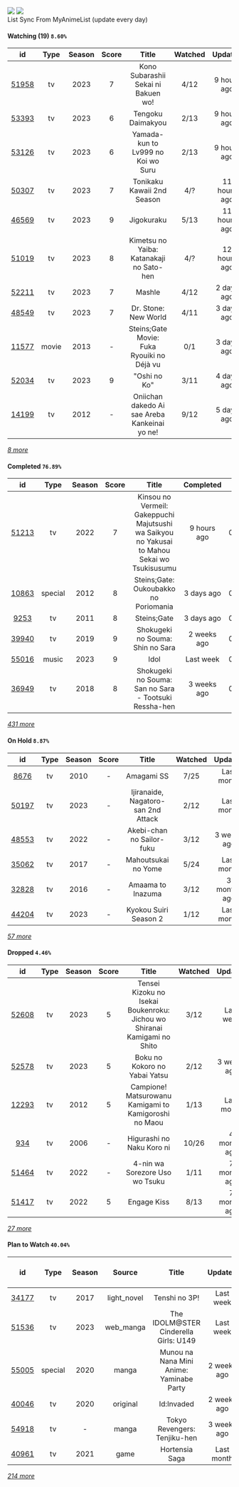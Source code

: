 [![](https://img.shields.io/badge/MyAnimeList-2E51A2?logo=MyAnimeList&logoColor=FFFFFF&style=flat)](https://myanimelist.net/profile/Faelayis)
[![](https://img.shields.io/badge/Anilist-02A9FF?logo=AniList&logoColor=FFFFFF&style=flat)](https://anilist.co/user/Faelayis/)<br>
List Sync From MyAnimeList (update every day)

#### Watching (19) ``8.60%``

|                      id                      |  Type | Season | Score |                                                   Title                                                   | Watched |    Updated   | Start Date |
| :------------------------------------------: | :---: | :----: | :---: | :-------------------------------------------------------------------------------------------------------: | :-----: | :----------: | :--------: |
| [51958](https://myanimelist.net/anime/51958) |   tv  |  2023  |   7   |                                    Kono Subarashii Sekai ni Bakuen wo!                                    |   4/12  |  9 hours ago | 04/06/2023 |
| [53393](https://myanimelist.net/anime/53393) |   tv  |  2023  |   6   |                                             Tengoku Daimakyou                                             |   2/13  |  9 hours ago | 04/02/2023 |
| [53126](https://myanimelist.net/anime/53126) |   tv  |  2023  |   6   |                                     Yamada-kun to Lv999 no Koi wo Suru                                    |   2/13  |  9 hours ago | 04/02/2023 |
| [50307](https://myanimelist.net/anime/50307) |   tv  |  2023  |   7   |                                         Tonikaku Kawaii 2nd Season                                        |   4/?   | 11 hours ago | 04/08/2023 |
| [46569](https://myanimelist.net/anime/46569) |   tv  |  2023  |   9   |                                                 Jigokuraku                                                |   5/13  | 11 hours ago | 04/02/2023 |
| [51019](https://myanimelist.net/anime/51019) |   tv  |  2023  |   8   |                                  Kimetsu no Yaiba: Katanakaji no Sato-hen                                 |   4/?   | 12 hours ago | 04/09/2023 |
| [52211](https://myanimelist.net/anime/52211) |   tv  |  2023  |   7   |                                                   Mashle                                                  |   4/12  |  2 days ago  | 04/08/2023 |
| [48549](https://myanimelist.net/anime/48549) |   tv  |  2023  |   7   |                                            Dr. Stone: New World                                           |   4/11  |  3 days ago  | 04/06/2023 |
| [11577](https://myanimelist.net/anime/11577) | movie |  2013  |   -   |                                 Steins;Gate Movie: Fuka Ryouiki no Déjà vu                                |   0/1   |  3 days ago  |      -     |
| [52034](https://myanimelist.net/anime/52034) |   tv  |  2023  |   9   |                                                "Oshi no Ko"                                               |   3/11  |  4 days ago  | 04/12/2023 |
| [14199](https://myanimelist.net/anime/14199) |   tv  |  2012  |   -   |                               Oniichan dakedo Ai sae Areba Kankeinai yo ne!                               |   9/12  |  5 days ago  | 04/21/2023 |


*[8 more](https://github.com/Faelayis/MyAnimeList-History/blob/master/List/Anime/watching.md)*

#### Completed ``76.89%``

|                      id                      |   Type  | Season | Score |                                                   Title                                                   |   Completed   | Start Date | Finish Date |
| :------------------------------------------: | :-----: | :----: | :---: | :-------------------------------------------------------------------------------------------------------: | :-----------: | :--------: | :---------: |
| [51213](https://myanimelist.net/anime/51213) |    tv   |  2022  |   7   |        Kinsou no Vermeil: Gakeppuchi Majutsushi wa Saikyou no Yakusai to Mahou Sekai wo Tsukisusumu       |  9 hours ago  | 04/29/2023 |  05/01/2023 |
| [10863](https://myanimelist.net/anime/10863) | special |  2012  |   8   |                                   Steins;Gate: Oukoubakko no Poriomania                                   |   3 days ago  | 04/28/2023 |  04/28/2023 |
|  [9253](https://myanimelist.net/anime/9253)  |    tv   |  2011  |   8   |                                                Steins;Gate                                                |   3 days ago  | 04/26/2023 |  04/28/2023 |
| [39940](https://myanimelist.net/anime/39940) |    tv   |  2019  |   9   |                                      Shokugeki no Souma: Shin no Sara                                     |  2 weeks ago  | 04/10/2023 |  04/16/2023 |
| [55016](https://myanimelist.net/anime/55016) |  music  |  2023  |   9   |                                                    Idol                                                   |   Last week   | 04/12/2023 |  04/12/2023 |
| [36949](https://myanimelist.net/anime/36949) |    tv   |  2018  |   8   |                           Shokugeki no Souma: San no Sara - Tootsuki Ressha-hen                           |  3 weeks ago  | 04/09/2023 |  04/10/2023 |


*[431 more](https://github.com/Faelayis/MyAnimeList-History/blob/master/List/Anime/completed.md)*

#### On Hold ``8.87%``

|                      id                      |   Type  | Season | Score |                                                     Title                                                    | Watched |    Updated   | Start Date |
| :------------------------------------------: | :-----: | :----: | :---: | :----------------------------------------------------------------------------------------------------------: | :-----: | :----------: | :--------: |
|  [8676](https://myanimelist.net/anime/8676)  |    tv   |  2010  |   -   |                                                  Amagami SS                                                  |   7/25  |  Last month  | 03/23/2023 |
| [50197](https://myanimelist.net/anime/50197) |    tv   |  2023  |   -   |                                      Ijiranaide, Nagatoro-san 2nd Attack                                     |   2/12  |  Last month  | 03/20/2023 |
| [48553](https://myanimelist.net/anime/48553) |    tv   |  2022  |   -   |                                           Akebi-chan no Sailor-fuku                                          |   3/12  |  3 weeks ago | 03/13/2023 |
| [35062](https://myanimelist.net/anime/35062) |    tv   |  2017  |   -   |                                              Mahoutsukai no Yome                                             |   5/24  |  Last month  | 03/01/2023 |
| [32828](https://myanimelist.net/anime/32828) |    tv   |  2016  |   -   |                                               Amaama to Inazuma                                              |   3/12  | 3 months ago | 01/12/2023 |
| [44204](https://myanimelist.net/anime/44204) |    tv   |  2023  |   -   |                                             Kyokou Suiri Season 2                                            |   1/12  |  Last month  | 01/09/2023 |


*[57 more](https://github.com/Faelayis/MyAnimeList-History/blob/master/List/Anime/on_hold.md)*

#### Dropped ``4.46%``

|                      id                      | Type | Season | Score |                                     Title                                    | Watched |    Updated    | Start Date |
| :------------------------------------------: | :--: | :----: | :---: | :--------------------------------------------------------------------------: | :-----: | :-----------: | :--------: |
| [52608](https://myanimelist.net/anime/52608) |  tv  |  2023  |   5   |   Tensei Kizoku no Isekai Boukenroku: Jichou wo Shiranai Kamigami no Shito   |   3/12  |   Last week   | 04/03/2023 |
| [52578](https://myanimelist.net/anime/52578) |  tv  |  2023  |   5   |                         Boku no Kokoro no Yabai Yatsu                        |   2/12  |  3 weeks ago  | 04/02/2023 |
| [12293](https://myanimelist.net/anime/12293) |  tv  |  2012  |   5   |             Campione! Matsurowanu Kamigami to Kamigoroshi no Maou            |   1/13  |   Last month  | 03/20/2023 |
|   [934](https://myanimelist.net/anime/934)   |  tv  |  2006  |   -   |                           Higurashi no Naku Koro ni                          |  10/26  |  4 months ago | 12/23/2022 |
| [51464](https://myanimelist.net/anime/51464) |  tv  |  2022  |   -   |                        4-nin wa Sorezore Uso wo Tsuku                        |   1/11  |  7 months ago | 10/16/2022 |
| [51417](https://myanimelist.net/anime/51417) |  tv  |  2022  |   5   |                                  Engage Kiss                                 |   8/13  |  7 months ago | 07/03/2022 |


*[27 more](https://github.com/Faelayis/MyAnimeList-History/blob/master/List/Anime/dropped.md)*

#### Plan to Watch ``40.04%``

|                      id                      |   Type  | Season |    Source    |                                                        Title                                                        |    Updated    | Plan Start Date |
| :------------------------------------------: | :-----: | :----: | :----------: | :-----------------------------------------------------------------------------------------------------------------: | :-----------: | :-------------: |
| [34177](https://myanimelist.net/anime/34177) |    tv   |  2017  |  light_novel |                                                    Tenshi no 3P!                                                    |   Last week   |        -        |
| [51536](https://myanimelist.net/anime/51536) |    tv   |  2023  |   web_manga  |                                        The IDOLM@STER Cinderella Girls: U149                                        |   Last week   |        -        |
| [55005](https://myanimelist.net/anime/55005) | special |  2020  |     manga    |                                       Munou na Nana Mini Anime: Yaminabe Party                                      |  2 weeks ago  |        -        |
| [40046](https://myanimelist.net/anime/40046) |    tv   |  2020  |   original   |                                                      Id:Invaded                                                     |  2 weeks ago  |        -        |
| [54918](https://myanimelist.net/anime/54918) |    tv   |    -   |     manga    |                                             Tokyo Revengers: Tenjiku-hen                                            |  3 weeks ago  |        -        |
| [40961](https://myanimelist.net/anime/40961) |    tv   |  2021  |     game     |                                                    Hortensia Saga                                                   |   Last month  |        -        |


*[214 more](https://github.com/Faelayis/MyAnimeList-History/blob/master/List/Anime/plan_to_watch.md)*
